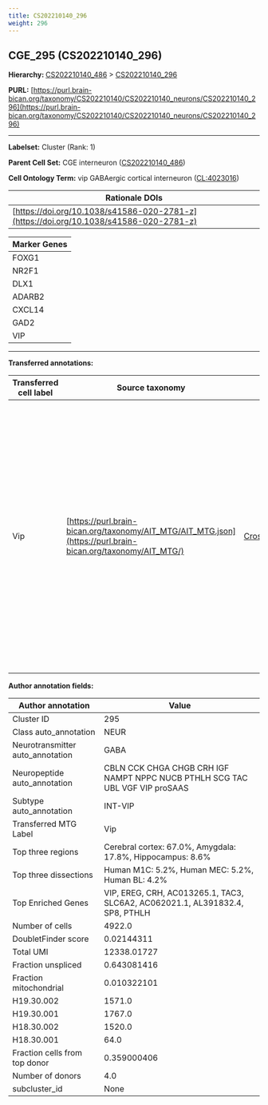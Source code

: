 ```yaml
---
title: CS202210140_296
weight: 296
---
```

## CGE_295 (CS202210140_296)
<b>Hierarchy: </b>
[CS202210140_486](../CS202210140_486) >
[CS202210140_296](../CS202210140_296)

**PURL:** [https://purl.brain-bican.org/taxonomy/CS202210140/CS202210140_neurons/CS202210140_296](https://purl.brain-bican.org/taxonomy/CS202210140/CS202210140_neurons/CS202210140_296)

---


**Labelset:** Cluster (Rank: 1)

**Parent Cell Set:** CGE interneuron ([CS202210140_486](../CS202210140_486))



**Cell Ontology Term:**  vip GABAergic cortical interneuron ([CL:4023016](https://www.ebi.ac.uk/ols/ontologies/cl/terms?obo_id=CL:4023016)) 

| Rationale DOIs |
|----------------|
|[https://doi.org/10.1038/s41586-020-2781-z](https://doi.org/10.1038/s41586-020-2781-z)|

[MARKER GENES.]: #


| Marker Genes |
|--------------|
|FOXG1|
|NR2F1|
|DLX1|
|ADARB2|
|CXCL14|
|GAD2|
|VIP|

---

[TRANSFERRED ANNOTATIONS.]: #


**Transferred annotations:**

| Transferred cell label | Source taxonomy | Source node accession | Algorithm name | Comment |
|------------------------|-----------------|-----------------------|----------------|---------|
|Vip|[https://purl.brain-bican.org/taxonomy/AIT_MTG/AIT_MTG.json](https://purl.brain-bican.org/taxonomy/AIT_MTG/)|[CrossArea_subclass:082c817b6f](https://purl.brain-bican.org/taxonomy/AIT_MTG/CrossArea_subclass_082c817b6f)||We performed PCA (50 components) on our full dataset, trained a random forest classifier (scikit-learn, class_ weight=‘balanced’, max_depth=50) on the MTG labels, and then predicted labels for all cells. We labeled each cluster with the mode of its constituent cells if two conditions were met: more than 0.8 of predicted labels matched the mode, and the mean probability of these pre- dictions was greater than 0.8.|

[AUTHOR ANNOTATION FIELDS.]: #


**Author annotation fields:**

| Author annotation | Value |
|-------------------|-------|
|Cluster ID|295|
|Class auto_annotation|NEUR|
|Neurotransmitter auto_annotation|GABA|
|Neuropeptide auto_annotation|CBLN CCK CHGA CHGB CRH IGF NAMPT NPPC NUCB PTHLH SCG TAC UBL VGF VIP proSAAS|
|Subtype auto_annotation|INT-VIP|
|Transferred MTG Label|Vip|
|Top three regions|Cerebral cortex: 67.0%, Amygdala: 17.8%, Hippocampus: 8.6%|
|Top three dissections|Human M1C: 5.2%, Human MEC: 5.2%, Human BL: 4.2%|
|Top Enriched Genes|VIP, EREG, CRH, AC013265.1, TAC3, SLC6A2, AC062021.1, AL391832.4, SP8, PTHLH|
|Number of cells|4922.0|
|DoubletFinder score|0.02144311|
|Total UMI|12338.01727|
|Fraction unspliced|0.643081416|
|Fraction mitochondrial|0.010322101|
|H19.30.002|1571.0|
|H19.30.001|1767.0|
|H18.30.002|1520.0|
|H18.30.001|64.0|
|Fraction cells from top donor|0.359000406|
|Number of donors|4.0|
|subcluster_id|None|

